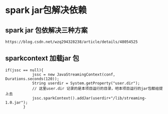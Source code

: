 # spark jar包解决依赖

## spark jar 包依解决三种方案

```
https://blog.csdn.net/wzq294328238/article/details/48054525

```


## sparkcontext 加载jar 包

```
if(jssc == null){
			jssc = new JavaStreamingContext(conf, Durations.seconds(120));
			String userdir = System.getProperty("user.dir");
			// 这里user.dir 记录的是本项目运行的目录，吧本项目运行的jar包都给提上去
			jssc.sparkContext().addJar(userdir+"/lib/streaming-1.0.jar");
		}
```
